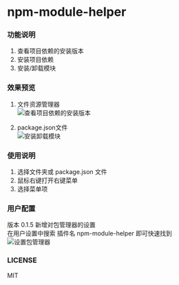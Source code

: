 # npm-module-helper

### 功能说明
1. 查看项目依赖的安装版本
2. 安装项目依赖
3. 安装/卸载模块

### 效果预览

1. 文件资源管理器  
![查看项目依赖的安装版本](/npm-module-helper/preview.png)  

2. package.json文件  
![安装卸载模块](/npm-module-helper/preview2.png)

### 使用说明
1. 选择文件夹或 package.json 文件
2. 鼠标右键打开右键菜单
3. 选择菜单项

### 用户配置
版本 0.1.5 新增对包管理器的设置  
在用户设置中搜索 插件名 npm-module-helper 即可快速找到  
![设置包管理器](/npm-module-helper/preview3.png)  
### LICENSE
MIT
